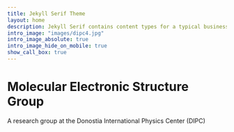 ```yaml
---
title: Jekyll Serif Theme
layout: home
description: Jekyll Serif contains content types for a typical business website. The theme is fully responsive, blazing fast and artfully illustrated.
intro_image: "images/dipc4.jpg"
intro_image_absolute: true
intro_image_hide_on_mobile: true
show_call_box: true
---
```


# Molecular Electronic Structure Group

A research group at the Donostia International Physics Center (DIPC)